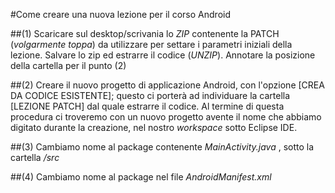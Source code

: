 #Come creare una nuova lezione per il corso Android

##(1) Scaricare sul desktop/scrivania lo _ZIP_ contenente la PATCH (_volgarmente toppa_) da utilizzare per settare i parametri iniziali della lezione. Salvare lo zip ed estrarre il codice (_UNZIP_). Annotare la posizione della cartella per il punto (2)

##(2) Creare il nuovo progetto di applicazione Android, con l'opzione [CREA DA CODICE ESISTENTE]; questo ci porterà ad individuare la cartella [LEZIONE PATCH] dal quale estrarre il codice. Al termine di questa procedura ci troveremo con un nuovo progetto avente il nome che abbiamo digitato durante la creazione, nel nostro _workspace_ sotto Eclipse IDE.

##(3) Cambiamo nome al package contenente _MainActivity.java_ , sotto la cartella _/src_

##(4) Cambiamo nome al package nel file _AndroidManifest.xml_
